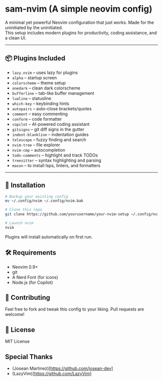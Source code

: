 # sam-nvim (A simple neovim config)

A minimal yet powerful Neovim configuration that just works. Made for the uninitiated by the uninitiated.  
This setup includes modern plugins for productivity, coding assistance, and a clean UI.

---

## 📦 Plugins Included

- `lazy.nvim` – uses lazy for plugins
- `alpha` – startup screen
- `colorscheme` – theme setup
- `onedark` – clean dark colorscheme
- `bufferline` – tab-like buffer management
- `lualine` – statusline
- `which-key` – keybinding hints
- `autopairs` – auto-close brackets/quotes
- `comment` – easy commenting
- `conform` – code formatter
- `copilot` – AI-powered coding assistant
- `gitsigns` – git diff signs in the gutter
- `indent-blankline` – indentation guides
- `telescope` – fuzzy finding and search
- `nvim-tree` – file explorer
- `nvim-cmp` – autocompletion
- `todo-comments` – highlight and track TODOs
- `treesitter` – syntax highlighting and parsing
- `mason` – to install lsps, linters, and formatters

---

## 🚀 Installation

```bash
# Backup your existing config
mv ~/.config/nvim ~/.config/nvim.bak

# Clone this repo
git clone https://github.com/yourusername/your-nvim-setup ~/.config/nvim

# Launch nvim
nvim
```

Plugins will install automatically on first run.

## 🛠️ Requirements

- Neovim 0.9+
- git
- A Nerd Font (for icons)
- Node.js (for Copilot)

## 🤝 Contributing

Feel free to fork and tweak this config to your liking.
Pull requests are welcome!

## 📜 License

MIT License

## Special Thanks

- (Josean Martinez)[https://github.com/josean-dev]
- (LazyVim)[https://github.com/LazyVim]
